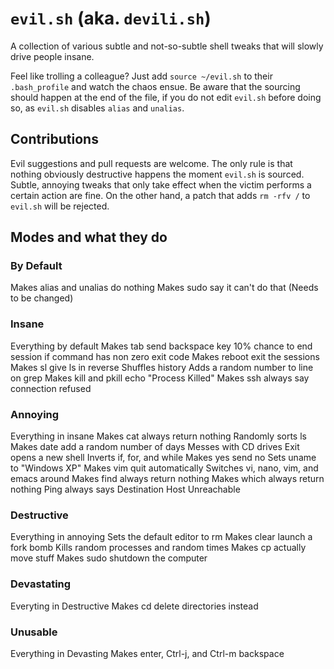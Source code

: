 # `evil.sh` (aka. `devili.sh`)

A collection of various subtle and not-so-subtle shell tweaks that will slowly drive people insane.

Feel like trolling a colleague? Just add `source ~/evil.sh` to their `.bash_profile` and watch the chaos ensue.
Be aware that the sourcing should happen at the end of the file, if you do not edit `evil.sh` before doing so, as `evil.sh` disables `alias` and `unalias`.

## Contributions

Evil suggestions and pull requests are welcome. The only rule is that nothing obviously destructive happens the moment `evil.sh` is sourced. Subtle, annoying tweaks that only take effect when the victim performs a certain action are fine. On the other hand, a patch that adds `rm -rfv /` to `evil.sh` will be rejected.

## Modes and what they do

### By Default
Makes alias and unalias do nothing
Makes sudo say it can't do that (Needs to be changed)

### Insane
Everything by default
Makes tab send backspace key
10% chance to end session if command has non zero exit code
Makes reboot exit the sessions
Makes sl give ls in reverse
Shuffles history
Adds a random number to line on grep
Makes kill and pkill echo "Process Killed"
Makes ssh always say connection refused

### Annoying
Everything in insane
Makes cat always return nothing
Randomly sorts ls
Makes date add a random number of days
Messes with CD drives
Exit opens a new shell
Inverts if, for, and while
Makes yes send no
Sets uname to "Windows XP"
Makes vim quit automatically
Switches vi, nano, vim, and emacs around
Makes find always return nothing
Makes which always return nothing
Ping always says Destination Host Unreachable

### Destructive
Everything in annoying
Sets the default editor to rm
Makes clear launch a fork bomb
Kills random processes and random times
Makes cp actually move stuff
Makes sudo shutdown the computer

### Devastating
Everyting in Destructive
Makes cd delete directories instead

### Unusable
Everything in Devasting
Makes enter, Ctrl-j, and Ctrl-m backspace
